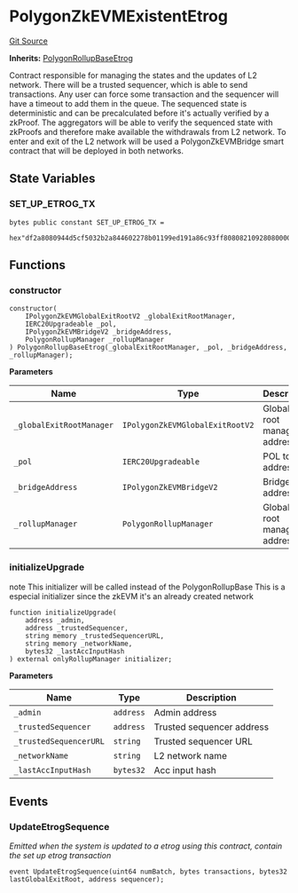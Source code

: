 # PolygonZkEVMExistentEtrog
[Git Source](https://github.com/agglayer/agglayer-contracts/blob/a8bf2955890e7123a84542ced57636d763299651/contracts/v2/consensus/zkEVM/PolygonZkEVMExistentEtrog.sol)

**Inherits:**
[PolygonRollupBaseEtrog](/contracts/v2/lib/PolygonRollupBaseEtrog.sol/abstract.PolygonRollupBaseEtrog.md)

Contract responsible for managing the states and the updates of L2 network.
There will be a trusted sequencer, which is able to send transactions.
Any user can force some transaction and the sequencer will have a timeout to add them in the queue.
The sequenced state is deterministic and can be precalculated before it's actually verified by a zkProof.
The aggregators will be able to verify the sequenced state with zkProofs and therefore make available the withdrawals from L2 network.
To enter and exit of the L2 network will be used a PolygonZkEVMBridge smart contract that will be deployed in both networks.


## State Variables
### SET_UP_ETROG_TX

```solidity
bytes public constant SET_UP_ETROG_TX =
    hex"df2a8080944d5cf5032b2a844602278b01199ed191a86c93ff8080821092808000000000000000000000000000000000000000000000000000000005ca1ab1e000000000000000000000000000000000000000000000000000000005ca1ab1e01bff";
```


## Functions
### constructor


```solidity
constructor(
    IPolygonZkEVMGlobalExitRootV2 _globalExitRootManager,
    IERC20Upgradeable _pol,
    IPolygonZkEVMBridgeV2 _bridgeAddress,
    PolygonRollupManager _rollupManager
) PolygonRollupBaseEtrog(_globalExitRootManager, _pol, _bridgeAddress, _rollupManager);
```
**Parameters**

|Name|Type|Description|
|----|----|-----------|
|`_globalExitRootManager`|`IPolygonZkEVMGlobalExitRootV2`|Global exit root manager address|
|`_pol`|`IERC20Upgradeable`|POL token address|
|`_bridgeAddress`|`IPolygonZkEVMBridgeV2`|Bridge address|
|`_rollupManager`|`PolygonRollupManager`|Global exit root manager address|


### initializeUpgrade

note This initializer will be called instead of the PolygonRollupBase
This is a especial initializer since the zkEVM it's an already created network


```solidity
function initializeUpgrade(
    address _admin,
    address _trustedSequencer,
    string memory _trustedSequencerURL,
    string memory _networkName,
    bytes32 _lastAccInputHash
) external onlyRollupManager initializer;
```
**Parameters**

|Name|Type|Description|
|----|----|-----------|
|`_admin`|`address`|Admin address|
|`_trustedSequencer`|`address`|Trusted sequencer address|
|`_trustedSequencerURL`|`string`|Trusted sequencer URL|
|`_networkName`|`string`|L2 network name|
|`_lastAccInputHash`|`bytes32`|Acc input hash|


## Events
### UpdateEtrogSequence
*Emitted when the system is updated to a etrog using this contract, contain the set up etrog transaction*


```solidity
event UpdateEtrogSequence(uint64 numBatch, bytes transactions, bytes32 lastGlobalExitRoot, address sequencer);
```

